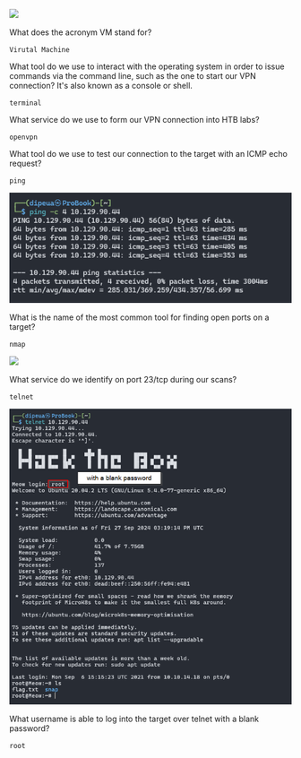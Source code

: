 ![](Meow/banner.png)

What does the acronym VM stand for?

```
Virutal Machine
```

What tool do we use to interact with the operating system in order to issue commands via the command line, such as the one to start our VPN connection? It's also known as a console or shell.

```
terminal
```

What service do we use to form our VPN connection into HTB labs?

```
openvpn
```

What tool do we use to test our connection to the target with an ICMP echo request?

```
ping
```

![](ping.png)

What is the name of the most common tool for finding open ports on a target?

```
nmap
```

![](Meow/nmap.png)

What service do we identify on port 23/tcp during our scans?

```
telnet
```

![](telnet.png)

What username is able to log into the target over telnet with a blank password?

```
root
```